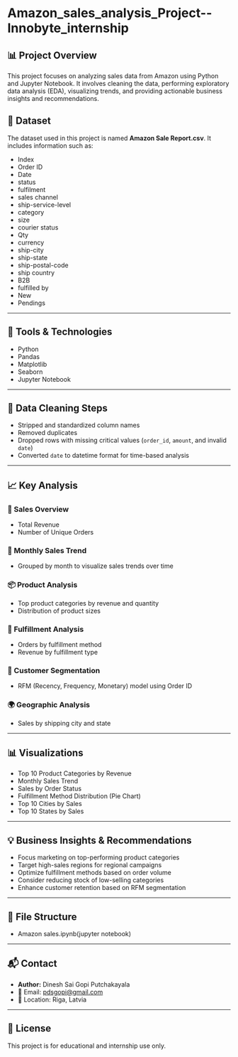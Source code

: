 # Amazon_sales_analysis_Project--Innobyte_internship

## 📊 Project Overview

This project focuses on analyzing sales data from Amazon using Python and Jupyter Notebook. It involves cleaning the data, performing exploratory data analysis (EDA), visualizing trends, and providing actionable business insights and recommendations.

## 📁 Dataset

The dataset used in this project is named **Amazon Sale Report.csv**. It includes information such as:
- Index
- Order ID
- Date
- status
- fulfilment
- sales channel
- ship-service-level
- category
- size
- courier status
- Qty
- currency
- ship-city
- ship-state
- ship-postal-code
- ship country
- B2B
- fulfilled by
- New
- Pendings

---

## 🔧 Tools & Technologies

- Python
- Pandas
- Matplotlib
- Seaborn
- Jupyter Notebook

---

## 🧹 Data Cleaning Steps

- Stripped and standardized column names
- Removed duplicates
- Dropped rows with missing critical values (`order_id`, `amount`, and invalid `date`)
- Converted `date` to datetime format for time-based analysis

---

## 📈 Key Analysis

### 🛒 Sales Overview
- Total Revenue
- Number of Unique Orders

### 📅 Monthly Sales Trend
- Grouped by month to visualize sales trends over time

### 📦 Product Analysis
- Top product categories by revenue and quantity
- Distribution of product sizes

### 🚚 Fulfillment Analysis
- Orders by fulfillment method
- Revenue by fulfillment type

### 🧍 Customer Segmentation
- RFM (Recency, Frequency, Monetary) model using Order ID

### 🌍 Geographic Analysis
- Sales by shipping city and state

---

## 📊 Visualizations

- Top 10 Product Categories by Revenue
- Monthly Sales Trend
- Sales by Order Status
- Fulfillment Method Distribution (Pie Chart)
- Top 10 Cities by Sales
- Top 10 States by Sales

---

## 💡 Business Insights & Recommendations

- Focus marketing on top-performing product categories
- Target high-sales regions for regional campaigns
- Optimize fulfillment methods based on order volume
- Consider reducing stock of low-selling categories
- Enhance customer retention based on RFM segmentation

---

## 📂 File Structure
- Amazon sales.ipynb(jupyter notebook)
   
---

## 📬 Contact

- **Author:** Dinesh Sai Gopi Putchakayala  
- 📧 Email: pdsgopi@gmail.com  
- 📍 Location: Riga, Latvia

---

## 📝 License

This project is for educational and internship use only.

